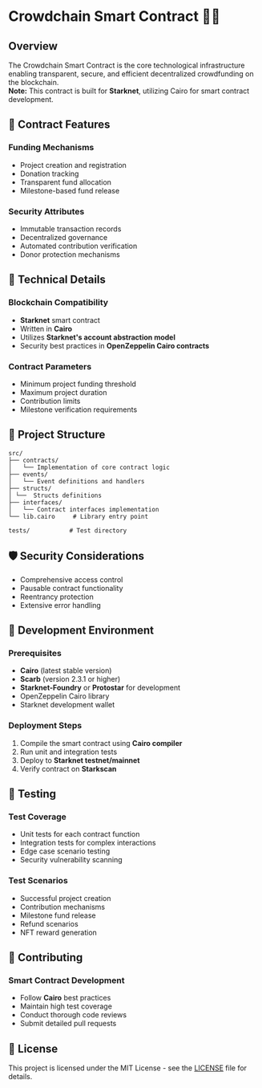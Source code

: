 # Crowdchain Smart Contract 📜🔗

## Overview

The Crowdchain Smart Contract is the core technological infrastructure enabling transparent, secure, and efficient decentralized crowdfunding on the blockchain.  
**Note:** This contract is built for **Starknet**, utilizing Cairo for smart contract development.

## 🌟 Contract Features

### Funding Mechanisms

- Project creation and registration
- Donation tracking
- Transparent fund allocation
- Milestone-based fund release

### Security Attributes

- Immutable transaction records
- Decentralized governance
- Automated contribution verification
- Donor protection mechanisms

## 🔧 Technical Details

### Blockchain Compatibility

- **Starknet** smart contract
- Written in **Cairo**
- Utilizes **Starknet's account abstraction model**
- Security best practices in **OpenZeppelin Cairo contracts**

### Contract Parameters

- Minimum project funding threshold
- Maximum project duration
- Contribution limits
- Milestone verification requirements

## 📁 Project Structure

```
src/
├── contracts/
│   └── Implementation of core contract logic
├── events/
│   └── Event definitions and handlers
├── structs/
│ └──  Structs definitions
├── interfaces/
│   └── Contract interfaces implementation
└── lib.cairo     # Library entry point

tests/           # Test directory
```

## 🛡️ Security Considerations

- Comprehensive access control
- Pausable contract functionality
- Reentrancy protection
- Extensive error handling

## 📝 Development Environment

### Prerequisites

- **Cairo** (latest stable version)
- **Scarb** (version 2.3.1 or higher)
- **Starknet-Foundry** or **Protostar** for development
- OpenZeppelin Cairo library
- Starknet development wallet

### Deployment Steps

1. Compile the smart contract using **Cairo compiler**
2. Run unit and integration tests
3. Deploy to **Starknet testnet/mainnet**
4. Verify contract on **Starkscan**

## 🧪 Testing

### Test Coverage

- Unit tests for each contract function
- Integration tests for complex interactions
- Edge case scenario testing
- Security vulnerability scanning

### Test Scenarios

- Successful project creation
- Contribution mechanisms
- Milestone fund release
- Refund scenarios
- NFT reward generation

## 🤝 Contributing

### Smart Contract Development

- Follow **Cairo** best practices
- Maintain high test coverage
- Conduct thorough code reviews
- Submit detailed pull requests

## 📄 License

This project is licensed under the MIT License - see the [LICENSE](LICENSE) file for details.
